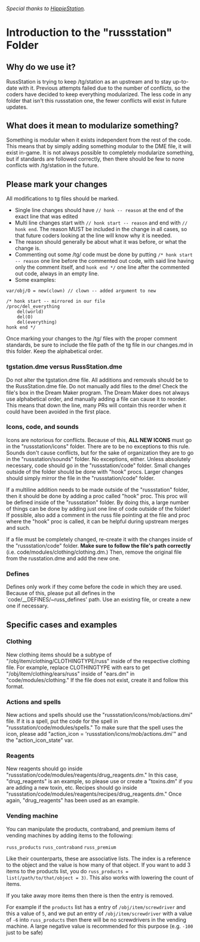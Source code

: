 ###### Special thanks to [HippieStation](https://github.com/HippieStation/HippieStation/blob/master/hippiestation/README.md).

# Introduction to the "russstation" Folder

## Why do we use it?

RussStation is trying to keep /tg/station as an upstream and to stay up-to-date with it. Previous attempts failed due to the number of conflicts, so the coders have decided to keep everything modularized. The less code in any folder that isn't this russstation one, the fewer conflicts will exist in future updates.

## What does it mean to modularize something?

Something is modular when it exists independent from the rest of the code. This means that by simply adding something modular to the DME file, it will exist in-game. It is not always possible to completely modularize something, but if standards are followed correctly, then there should be few to none conflicts with /tg/station in the future.

## Please mark your changes

All modifications to tg files should be marked.

- Single line changes should have `// honk -- reason` at the end of the exact line that was edited
- Multi line changes start with `// honk start -- reason` and end with `// honk end`. The reason MUST be included in the change in all cases, so that future coders looking at the line will know why it is needed.
- The reason should generally be about what it was before, or what the change is.
- Commenting out some /tg/ code must be done by putting `/* honk start -- reason` one line before the commented out code, with said line having only the comment itself, and `honk end */` one line after the commented out code, always in an empty line.
- Some examples:
```
var/obj/O = new(clown) // clown -- added argument to new
```
```
/* honk start -- mirrored in our file
/proc/del_everything
	del(world)
	del(O)
	del(everything)
honk end */
```

Once marking your changes to the /tg/ files with the proper comment standards, be sure to include the file path of the tg file in our changes.md in this folder. Keep the alphabetical order.


### tgstation.dme versus RussStation.dme

Do not alter the tgstation.dme file. All additions and removals should be to the RussStation.dme file. Do not manually add files to the dme! Check the file's box in the Dream Maker program. The Dream Maker does not always use alphabetical order, and manually adding a file can cause it to reorder. This means that down the line, many PRs will contain this reorder when it could have been avoided in the first place.

### Icons, code, and sounds

Icons are notorious for conflicts. Because of this, **ALL NEW ICONS** must go in the "russstation/icons" folder. There are to be no exceptions to this rule. Sounds don't cause conflicts, but for the sake of organization they are to go in the "russstation/sounds" folder. No exceptions, either. Unless absolutely necessary, code should go in the "russstation/code" folder. Small changes outside of the folder should be done with "hook" procs. Larger changes should simply mirror the file in the "russstation/code" folder.

If a multiline addition needs to be made outside of the "russstation" folder, then it should be done by adding a proc called "hook" proc. This proc will be defined inside of the "russstation" folder. By doing this, a large number of things can be done by adding just one line of code outside of the folder! If possible, also add a comment in the russ file pointing at the file and proc where the "hook" proc is called, it can be helpful during upstream merges and such.

If a file must be completely changed, re-create it with the changes inside of the "russstation/code" folder. **Make sure to follow the file's path correctly** (i.e. code/modules/clothing/clothing.dm.) Then, remove the original file from the russtation.dme and add the new one.

### Defines

Defines only work if they come before the code in which they are used. Because of this, please put all defines in the `code/__DEFINES/~russ_defines' path. Use an existing file, or create a new one if necessary.

## Specific cases and examples

### Clothing

New clothing items should be a subtype of "/obj/item/clothing/CLOTHINGTYPE/russ" inside of the respective clothing file. For example, replace CLOTHINGTYPE with ears to get "/obj/item/clothing/ears/russ" inside of "ears.dm" in "code/modules/clothing." If the file does not exist, create it and follow this format.

### Actions and spells

New actions and spells should use the "russstation/icons/mob/actions.dmi" file. If it is a spell, put the code for the spell in "russstation/code/modules/spells." To make sure that the spell uses the  icon, please add "action_icon = 'russstation/icons/mob/actions.dmi'" and the "action_icon_state" var.

### Reagents

New reagents should go inside "russstation/code/modules/reagents/drug_reagents.dm." In this case, "drug_reagents" is an example, so please use or create a "toxins.dm" if you are adding a new toxin, etc. Recipes should go inside "russstation/code/modules/reagents/recipes/drug_reagents.dm." Once again, "drug_reagents" has been used as an example.

### Vending machine

You can manipulate the products, contraband, and premium items of vending machines by adding items to the following:

`russ_products` 
`russ_contraband`
`russ_premium`

Like their counterparts, these are associative lists. The index is a reference to the object and the value is how many of that object. If you want to add 3 items to the products list, you do `russ_products = list(/path/to/that/object = 3)`. This also works with lowering the count of items. 

If you take away more items then there is then the entry is removed. 

For example if the `products` list has a entry of `/obj/item/screwdriver` and this a value of `5`, and we put an entry of `/obj/item/screwdriver` with a value of `-6` into `russ_products` then there will be no screwdrivers in the vending machine. A large negative value is recommended for this purpose (e.g. `-100` just to be safe)